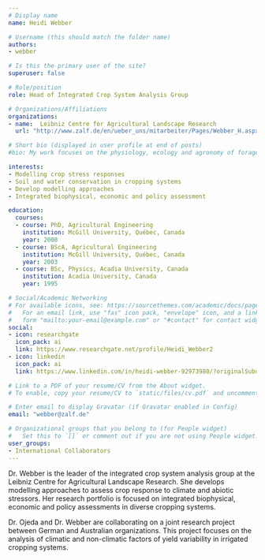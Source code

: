 ```yaml
---
# Display name
name: Heidi Webber

# Username (this should match the folder name)
authors:
- webber

# Is this the primary user of the site?
superuser: false

# Role/position
role: Head of Integrated Crop System Analysis Group

# Organizations/Affiliations
organizations:
- name:  Leibniz Centre for Agricultural Landscape Research
  url: "http://www.zalf.de/en/ueber_uns/mitarbeiter/Pages/Webber_H.aspx"

# Short bio (displayed in user profile at end of posts)
#bio: My work focuses on the physiology, ecology and agronomy of forage plants.

interests:
- Modelling crop stress responses
- Soil and water conservation in cropping systems
- Develop modelling approaches
- Integrated biophysical, economic and policy assessment

education:
  courses:
  - course: PhD, Agricultural Engineering
    institution: McGill University, Québec, Canada
    year: 2008
  - course: BScA, Agricultural Engineering
    institution: McGill University, Québec, Canada
    year: 2003
  - course: BSc, Physics, Acadia University, Canada
    institution: Acadia University, Canada
    year: 1995

# Social/Academic Networking
# For available icons, see: https://sourcethemes.com/academic/docs/page-builder/#icons
#   For an email link, use "fas" icon pack, "envelope" icon, and a link in the
#   form "mailto:your-email@example.com" or "#contact" for contact widget.
social:
- icon: researchgate
  icon_pack: ai
  link: https://www.researchgate.net/profile/Heidi_Webber2
- icon: linkedin
  icon_pack: ai
  link: https://www.linkedin.com/in/heidi-webber-92973980/?originalSubdomain=de

# Link to a PDF of your resume/CV from the About widget.
# To enable, copy your resume/CV to `static/files/cv.pdf` and uncomment the lines below.

# Enter email to display Gravatar (if Gravatar enabled in Config)
email: "webber@zalf.de"

# Organizational groups that you belong to (for People widget)
#   Set this to `[]` or comment out if you are not using People widget.
user_groups:
- International Collaborators
---
```


Dr. Webber is the leader of the integrated crop system analysis group at the Leibniz Centre for Agricultural Landscape Research. She develops modelling approaches to assess crop response to climate and abiotic stressors. Her research portfolio is focused on integrated biophysical, economic and policy assessments in diverse cropping systems.

Dr. Ojeda and Dr. Webber are collaborating on a joint research project between German and Australian organizations. This project focuses on the analysis of climatic and non-climatic factors of yield variability in irrigated cropping systems.